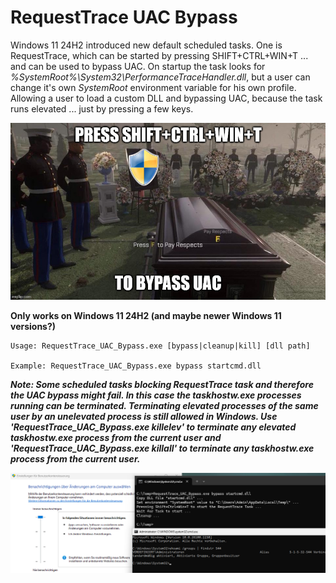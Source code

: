 # RequestTrace UAC Bypass

Windows 11 24H2 introduced new default scheduled tasks. One is RequestTrace, which can be started by pressing SHIFT+CTRL+WIN+T ... and can be used to bypass UAC. On startup the task looks for *%SystemRoot%\System32\PerformanceTraceHandler.dll*, but a user can change it's own *SystemRoot* environment variable for his own profile. Allowing a user to load a custom DLL and bypassing UAC, because the task runs elevated ... just by pressing a few keys.

![Press SHIFT+CTRL+WIN+T to bypass UAC](meme.jpg)

**Only works on Windows 11 24H2 (and maybe newer Windows 11 versions?)**

    Usage: RequestTrace_UAC_Bypass.exe [bypass|cleanup|kill] [dll path]
    
    Example: RequestTrace_UAC_Bypass.exe bypass startcmd.dll

***Note: Some scheduled tasks blocking RequestTrace task and therefore the UAC bypass might fail. In this case the taskhostw.exe processes running can be terminated. Terminating elevated processes of the same user by an unelevated process is still allowed in Windows. Use 'RequestTrace_UAC_Bypass.exe killelev' to terminate any elevated taskhostw.exe process from the current user and 'RequestTrace_UAC_Bypass.exe killall' to terminate any taskhostw.exe process from the current user.***

![RequestTrace_UAC_Bypass.exe bypasses UAC on highest setting](win11_uac_bypass.png)
